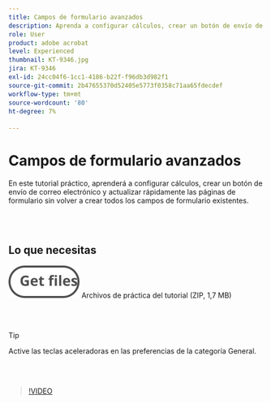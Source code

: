 ```yaml
---
title: Campos de formulario avanzados
description: Aprenda a configurar cálculos, crear un botón de envío de correo electrónico y actualizar rápidamente las páginas de formulario sin volver a crear todos los campos de formulario existentes
role: User
product: adobe acrobat
level: Experienced
thumbnail: KT-9346.jpg
jira: KT-9346
exl-id: 24cc04f6-1cc1-4186-b22f-f96db3d982f1
source-git-commit: 2b47655370d52405e5773f0358c71aa65fdecdef
workflow-type: tm+mt
source-wordcount: '80'
ht-degree: 7%

---
```


# Campos de formulario avanzados

En este tutorial práctico, aprenderá a configurar cálculos, crear un botón de envío de correo electrónico y actualizar rápidamente las páginas de formulario sin volver a crear todos los campos de formulario existentes.

<br> 

## Lo que necesitas

[![Obtener archivos](../assets/Getfiles.svg)](../assets/ProjectEstimate.zip)
Archivos de práctica del tutorial (ZIP, 1,7 MB)

<br> 

>[!TIP]
>
>Active las teclas aceleradoras en las preferencias de la categoría General.

<br> 

>[!VIDEO](https://video.tv.adobe.com/v/340379?quality=12&learn=on&hidetitle=true)
